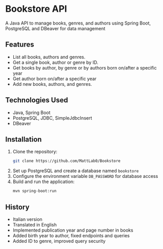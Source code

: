 # Bookstore API

A Java API to manage books, genres, and authors using Spring Boot, PostgreSQL and DBeaver for data management

## Features
- List all books, authors and genres.
- Get a single book, author or genre by ID.
- Get books by author, by genre or by authors born on/after a specific year
- Get author born on/after a specific year
- Add new books, authors, and genres.

## Technologies Used
- Java, Spring Boot
- PostgreSQL, JDBC, SimpleJdbcInsert
- DBeaver

## Installation
1. Clone the repository:
   ```sh
   git clone https://github.com/MattLab0/Bookstore
   ```
2. Set up PostgreSQL and create a database named `bookstore`
3. Configure the environment variable `DB_PASSWORD` for database access
4. Build and run the application:
   ```sh
   mvn spring-boot:run
   ```

## History
- Italian version
- Translated in English
- Implemented publication year and page number in books
- Added birth year to author, fixed endpoints and queries
- Added ID to genre, improved query security

